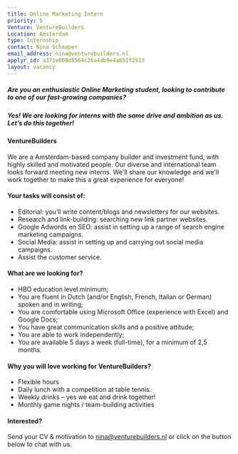 ```yaml
---
title: Online Marketing Intern
priority: 5
Venture: VentureBuilders
Location: Amsterdam
type: Internship
contact: Nina Schaaper
email_address: nina@venturebuilders.nl
applyr_id: a371e008d8564c26a4db9e4a651f2513
layout: vacancy
---
```


##### Are you an enthusiastic Online Marketing student, looking to contribute to one of our fast-growing companies?

##### Yes! We are looking for interns with the same drive and ambition as us. Let’s do this together!


#### VentureBuilders

We are a Amsterdam-based company builder and investment fund, with highly skilled and motivated people. Our diverse and international team looks forward meeting new interns. We'll share our knowledge and we'll work together to make this a great experience for everyone!

#### Your tasks will consist of:

- Editorial: you’ll write content/blogs and newsletters for our websites.
- Research and link-building: searching new link partner websites.
- Google Adwords en SEO: assist in setting up a range of search engine marketing campaigns.
- Social Media: assist in setting up and carrying out social media campaigns.
- Assist the customer service.


#### What are we looking for?

- HBO education level minimum;
- You are fluent in Dutch (and/or English, French, Italian or German) spoken and in writing;
- You are comfortable using Microsoft Office (experience with Excel) and Google Docs;
- You have great communication skills and a positive attitude;
- You are able to work independently;
- You are available 5 days a week (full-time), for a minimum of 2,5 months.


#### Why you will love working for VentureBuilders?

- Flexible hours
- Daily lunch with a competition at table tennis.
- Weekly drinks – yes we eat and drink together!
- Monthly game nights / team-building activities

#### Interested?

Send your CV & motivation to nina@venturebuilders.nl or click on the button below to chat with us. 
